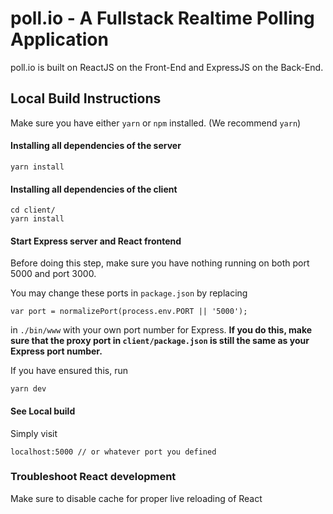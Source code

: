 # poll.io - A Fullstack Realtime Polling Application
poll.io is built on ReactJS on the Front-End and ExpressJS on the Back-End.

## Local Build Instructions
Make sure you have either `yarn` or `npm` installed. (We recommend `yarn`)

#### Installing all dependencies of the server
```
yarn install
```

#### Installing all dependencies of the client
```
cd client/
yarn install
```

#### Start Express server and React frontend
Before doing this step, make sure you have nothing running on both port 5000 and port 3000.

You may change these ports in `package.json` by replacing 
```
var port = normalizePort(process.env.PORT || '5000');
```
in `./bin/www` with your own port number for Express. **If you do this, make sure that the proxy port in `client/package.json` is still the same as your Express port number.**

If you have ensured this, run
```
yarn dev
```

#### See Local build
Simply visit
```
localhost:5000 // or whatever port you defined
```

### Troubleshoot React development
Make sure to disable cache for proper live reloading of React